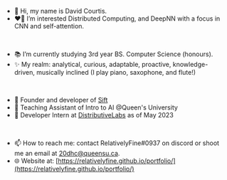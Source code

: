 - 👋 Hi, my name is David Courtis.
- ❤️‍🔥 I’m interested Distributed Computing, and DeepNN with a focus in CNN and self-attention.
<br />

- 📚 I’m currently studying 3rd year BS. Computer Science (honours). 
- ✨ My realm: analytical, curious, adaptable, proactive, knowledge-driven, musically inclined (I play piano, saxophone, and flute!)
<br />

- 🎁 Founder and developer of [Sift](https://getsift.ca/)
- 🎈 Teaching Assistant of Intro to AI @Queen's University
- 🎉 Developer Intern at [DistributiveLabs](https://ca.linkedin.com/company/distributive) as of May 2023
<br />

- 📫 How to reach me: contact RelativelyFine#0937 on discord or shoot me an email at 20dhc@queensu.ca.
- 🌐 Website at: [https://relativelyfine.github.io/portfolio/](https://relativelyfine.github.io/portfolio/)
